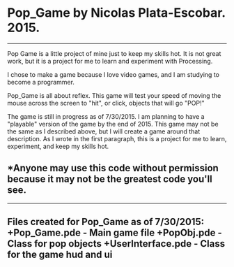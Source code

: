 # Pop_Game by Nicolas Plata-Escobar. 2015.
----------------------------------------------------------------------------------------------------------
Pop Game is a little project of mine just to keep my skills hot. It is not great work, but it is a project 
for me to learn and experiment with Processing. 

I chose to make a game because I love video games, and I am studying to become a programmer.

Pop_Game is all about reflex. This game will test your speed of moving the mouse across the screen to 
"hit", or click, objects that will go "POP!"

The game is still in progress as of 7/30/2015. I am planning to have a "playable" version of the game by 
the end of 2015. This game may not be the same as I described above, but I will create a game around that 
description. As I wrote in the first paragraph, this is a project for me to learn, experiment, and keep my 
skills hot.

*Anyone may use this code without permission because it may not be the greatest code you'll see.
----------------------------------------------------------------------------------------------------------
----------------------------------------------------------------------------------------------------------
Files created for Pop_Game as of 7/30/2015:
   +Pop_Game.pde - Main game file
   +PopObj.pde - Class for pop objects
   +UserInterface.pde - Class for the game hud and ui
----------------------------------------------------------------------------------------------------------

